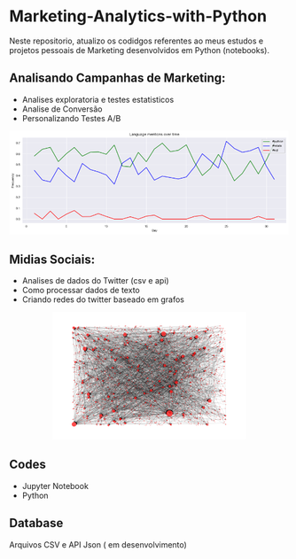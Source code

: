 # Marketing-Analytics-with-Python

Neste repositorio, atualizo os codidgos referentes ao meus estudos e projetos pessoais de Marketing desenvolvidos em Python (notebooks).


## Analisando Campanhas de Marketing:

* Analises exploratoria e testes estatisticos
* Analise de Conversão
* Personalizando Testes A/B


<p align="center">
  <img src="https://github.com/Stankevix/Marketing-Analytics-with-Python/blob/main/Analyzing%20Social%20Media%20Data/Language%20mentions%20over%20time.png" alt="Sublime's custom image"/>
</p>

## Midias Sociais:

* Analises de dados do Twitter (csv e api)
* Como processar dados de texto
* Criando redes do twitter baseado em grafos

<p align="center">
  <img src="https://github.com/Stankevix/Marketing-Analytics-with-Python/blob/main/Analyzing%20Social%20Media%20Data/draw_networkx.png" alt="Sublime's custom image"/>
</p>

## Codes

* Jupyter Notebook
* Python


## Database
Arquivos CSV e API Json ( em desenvolvimento)


